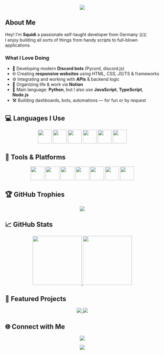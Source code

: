 <!-- Header mit coolem Slice-Effekt -->
<p align="center">
  <img src="https://capsule-render.vercel.app/api?type=waving&color=gradient&height=200&section=header&fontSize=40&fontColor=ffffff&text=Welcome%20to%20my%20GitHub!" />
</p>

## About Me

Hey! I'm **Squidi** a passionate self-taught developer from Germany 🇩🇪  
I enjoy building all sorts of things from handy scripts to full-blown applications.

### What I Love Doing

- 🤖 Developing modern **Discord bots** (Pycord, discord.js)  
- 🌐 Creating **responsive websites** using HTML, CSS, JS/TS & frameworks  
- ⚙️ Integrating and working with **APIs** & backend logic  
- 🧠 Organizing life & work via **Notion**  
- 🐍 Main language: **Python**, but I also use **JavaScript**, **TypeScript**, **Node.js**  
- 🛠️ Building dashboards, bots, automations — for fun or by request

## 💻 Languages I Use

<p align="center">
  <img src="https://cdn.jsdelivr.net/gh/devicons/devicon/icons/python/python-original.svg" width="45" />
  <img src="https://cdn.jsdelivr.net/gh/devicons/devicon/icons/javascript/javascript-original.svg" width="45" />
  <img src="https://cdn.jsdelivr.net/gh/devicons/devicon/icons/typescript/typescript-original.svg" width="45" />
  <img src="https://cdn.jsdelivr.net/gh/devicons/devicon/icons/nodejs/nodejs-original.svg" width="45" />
  <img src="https://cdn.jsdelivr.net/gh/devicons/devicon/icons/html5/html5-original.svg" width="45" />
  <img src="https://cdn.jsdelivr.net/gh/devicons/devicon/icons/css3/css3-original.svg" width="45" />
</p>

## 🧰 Tools & Platforms

<p align="center">
  <img src="https://cdn.jsdelivr.net/gh/devicons/devicon/icons/docker/docker-original.svg" width="45" />
  <img src="https://cdn.jsdelivr.net/gh/devicons/devicon/icons/git/git-original.svg" width="45" />
  <img src="https://cdn.jsdelivr.net/gh/devicons/devicon/icons/github/github-original.svg" width="45" />
  <img src="https://cdn.jsdelivr.net/gh/devicons/devicon/icons/vscode/vscode-original.svg" width="45" />
  <img src="https://cdn.jsdelivr.net/gh/devicons/devicon/icons/mysql/mysql-original.svg" width="45" />
  <img src="https://cdn.jsdelivr.net/gh/devicons/devicon/icons/postgresql/postgresql-original.svg" width="45" />
  <img src="https://upload.wikimedia.org/wikipedia/commons/e/e9/Notion-logo.svg" width="45" />
</p>

## 🏆 GitHub Trophies

<p align="center">
  <img src="https://github-profile-trophy.vercel.app/?username=Squidiis&theme=radical&no-frame=true&row=2&column=5&margin-w=10&margin-h=10&title=Stars,Followers,Commits,PullRequest,Issues,Repositories,MultipleLang" />
</p>

## 📈 GitHub Stats

<p align="center">
  <a href="https://github.com/Squidiis">
    <img src="https://github-readme-stats.vercel.app/api?username=Squidiis&show_icons=true&theme=radical&border_radius=10" height="160"/>
  </a>
  <a href="https://github.com/Squidiis">
    <img src="https://github-readme-streak-stats.herokuapp.com/?user=Squidiis&theme=radical&border_radius=10" height="160"/>
  </a>
</p>

## 🚀 Featured Projects

<p align="center">
  <a href="https://github.com/Squidiis/Shiro">
    <img src="https://github-readme-stats.vercel.app/api/pin/?username=Squidiis&repo=Shiro&theme=radical&border_radius=10" />
  </a>
  <a href="https://github.com/Squidiis/PROJECT-NAME">
    <img src="https://github-readme-stats.vercel.app/api/pin/?username=Squidiis&repo=NotionBridge&theme=radical&border_radius=10" />
  </a>
</p>

## 🌐 Connect with Me

<p align="center">
  <a href="https://discord.gg/Zv5JtYhd9r">
    <img src="https://img.shields.io/discord/1040624306062889032?color=5865F2&label=Join%20My%20Server&logo=discord&logoColor=white&style=for-the-badge" />
  </a>
</p>

<p align="center">
  <img src="https://capsule-render.vercel.app/api?type=waving&color=gradient&height=150&section=footer" />
</p>
